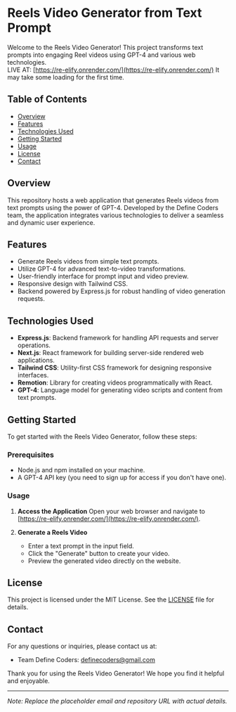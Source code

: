 # Reels Video Generator from Text Prompt

Welcome to the Reels Video Generator! This project transforms text prompts into engaging Reel videos using GPT-4 and various web technologies.
<br>
LIVE AT: [https://re-elify.onrender.com/](https://re-elify.onrender.com/) It may take some loading for the first time.

## Table of Contents
- [Overview](#overview)
- [Features](#features)
- [Technologies Used](#technologies-used)
- [Getting Started](#getting-started)
- [Usage](#usage)
- [License](#license)
- [Contact](#contact)

## Overview
This repository hosts a web application that generates Reels videos from text prompts using the power of GPT-4. Developed by the Define Coders team, the application integrates various technologies to deliver a seamless and dynamic user experience.

## Features
- Generate Reels videos from simple text prompts.
- Utilize GPT-4 for advanced text-to-video transformations.
- User-friendly interface for prompt input and video preview.
- Responsive design with Tailwind CSS.
- Backend powered by Express.js for robust handling of video generation requests.

## Technologies Used
- **Express.js**: Backend framework for handling API requests and server operations.
- **Next.js**: React framework for building server-side rendered web applications.
- **Tailwind CSS**: Utility-first CSS framework for designing responsive interfaces.
- **Remotion**: Library for creating videos programmatically with React.
- **GPT-4**: Language model for generating video scripts and content from text prompts.

## Getting Started
To get started with the Reels Video Generator, follow these steps:

### Prerequisites
- Node.js and npm installed on your machine.
- A GPT-4 API key (you need to sign up for access if you don't have one).

### Usage
1. **Access the Application**
   Open your web browser and navigate to [https://re-elify.onrender.com/](https://re-elify.onrender.com/).

2. **Generate a Reels Video**
   - Enter a text prompt in the input field.
   - Click the "Generate" button to create your video.
   - Preview the generated video directly on the website.


## License
This project is licensed under the MIT License. See the [LICENSE](LICENSE) file for details.

## Contact
For any questions or inquiries, please contact us at:
- Team Define Coders: definecoders@gmail.com

Thank you for using the Reels Video Generator! We hope you find it helpful and enjoyable.

---

*Note: Replace the placeholder email and repository URL with actual details.*
